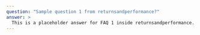 ```yaml
---
question: "Sample question 1 from returnsandperformance?"
answer: >
  This is a placeholder answer for FAQ 1 inside returnsandperformance. It uses proper YAML block formatting to avoid any parsing issues.
---
```

